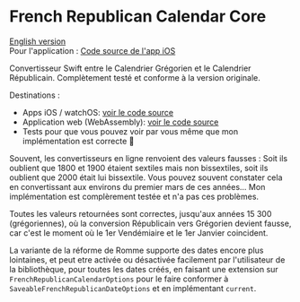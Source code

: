 # French Republican Calendar Core

[English version](README.md)  
Pour l'application : [Code source de l'app iOS](https://github.com/Snowy1803/FrenchRepublicanCalendar)

Convertisseur Swift entre le Calendrier Grégorien et le Calendrier Républicain. Complètement testé et conforme à la version originale.

Destinations :
 - Apps iOS / watchOS: [voir le code source](https://github.com/Snowy1803/FrenchRepublicanCalendar)
 - Application web (WebAssembly): [voir le code source](https://github.com/Snowy1803/FrenchRepublicanCalendarWeb)
 - Tests pour que vous pouvez voir par vous même que mon implémentation est correcte 😤

Souvent, les convertisseurs en ligne renvoient des valeurs fausses : Soit ils oublient que 1800 et 1900 étaient sextiles mais non bissextiles, soit ils oublient que 2000 était lui bissextile. Vous pouvez souvent constater cela en convertissant aux environs du premier mars de ces années... Mon implémentation est complèrement testée et n'a pas ces problèmes.

Toutes les valeurs retournées sont correctes, jusqu'aux années 15 300 (grégoriennes), où la conversion Républicain vers Grégorien devient fausse, car c'est le moment où le 1er Vendémiaire et le 1er Janvier coincident.

La variante de la réforme de Romme supporte des dates encore plus lointaines, et peut etre activée ou désactivée facilement par l'utilisateur de la bibliothèque, pour toutes les dates créés, en faisant une extension sur `FrenchRepublicanCalendarOptions` pour le faire conformer à `SaveableFrenchRepublicanDateOptions` et en implémentant  `current`.
